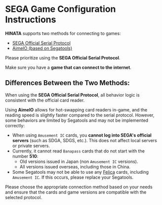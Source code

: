 # SEGA Game Configuration Instructions

**HINATA** supports two methods for connecting to games:
* [SEGA Official Serial Protocol](serial.md)
* [AimeIO (based on Segatools)](aimeio.md)

Please prioritize using the **SEGA Official Serial Protocol**.

Make sure you have a **game that can connect to the internet**.

## Differences Between the Two Methods:

When using the **SEGA Official Serial Protocol**, all behavior logic is consistent with the official card reader.

Using **AimeIO** allows for hot-swapping card readers in-game, and the reading speed is slightly faster compared to the serial protocol. However, some behaviors are limited by Segatools and may not be implemented correctly:

* When using `Amusement IC` cards, you **cannot log into SEGA's official servers** (such as SDGA, SDGS, etc.). This does not affect local servers or private servers.
* Currently, it cannot read `Banapass` cards that do not start with the number **510**:
  * Old versions issued in Japan (non `Amusement IC` versions).
  * All versions issued overseas, including those in China.
* Some Segatools may not be able to use any [Felica](https://zh.wikipedia.org/wiki/FeliCa) cards, including `Amusement IC`. If this occurs, please replace your Segatools.

Please choose the appropriate connection method based on your needs and ensure that the cards and game versions are compatible with the selected protocol.